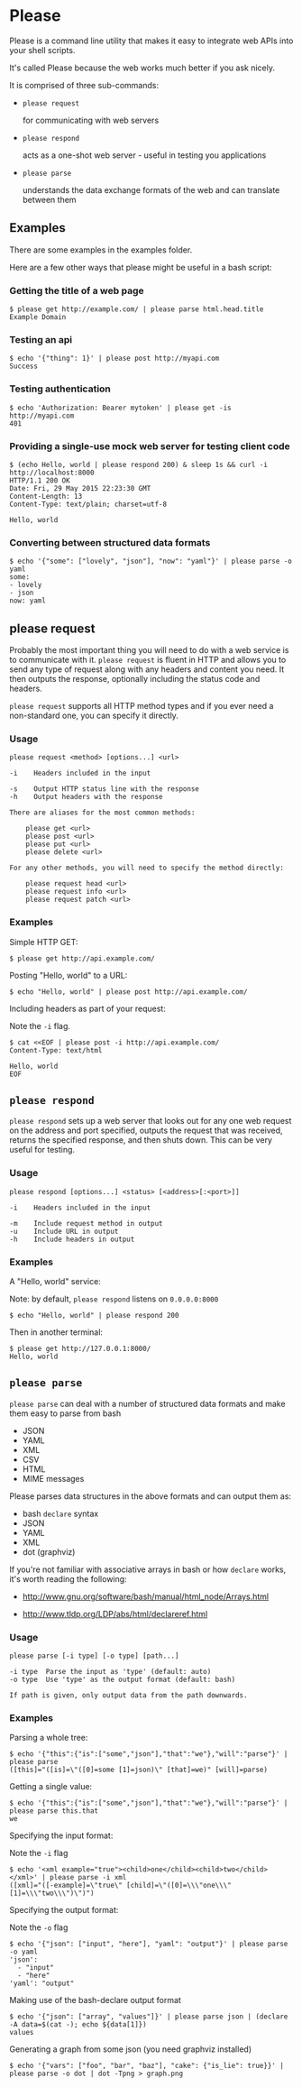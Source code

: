 # Please

Please is a command line utility that makes it easy to integrate web APIs into your shell scripts.

It's called Please because the web works much better if you ask nicely.

It is comprised of three sub-commands:

* `please request`

    for communicating with web servers

* `please respond`

    acts as a one-shot web server - useful in testing you applications

* `please parse`

    understands the data exchange formats of the web and can translate between them

## Examples

There are some examples in the examples folder.

Here are a few other ways that please might be useful in a bash script:

### Getting the title of a web page

    $ please get http://example.com/ | please parse html.head.title
    Example Domain

### Testing an api

    $ echo '{"thing": 1}' | please post http://myapi.com
    Success

### Testing authentication

    $ echo 'Authorization: Bearer mytoken' | please get -is http://myapi.com
    401

### Providing a single-use mock web server for testing client code

    $ (echo Hello, world | please respond 200) & sleep 1s && curl -i http://localhost:8000
    HTTP/1.1 200 OK
    Date: Fri, 29 May 2015 22:23:30 GMT
    Content-Length: 13
    Content-Type: text/plain; charset=utf-8

    Hello, world

### Converting between structured data formats

    $ echo '{"some": ["lovely", "json"], "now": "yaml"}' | please parse -o yaml
    some:
    - lovely
    - json
    now: yaml

## please request

Probably the most important thing you will need to do with a web service is to communicate with it. `please request` is fluent in HTTP and allows you to send any type of request along with any headers and content you need. It then outputs the response, optionally including the status code and headers.

`please request` supports all HTTP method types and if you ever need a non-standard one, you can specify it directly.

### Usage

    please request <method> [options...] <url>

    -i    Headers included in the input

    -s    Output HTTP status line with the response
    -h    Output headers with the response

    There are aliases for the most common methods:

        please get <url>
        please post <url>
        please put <url>
        please delete <url>

    For any other methods, you will need to specify the method directly:

        please request head <url>
        please request info <url>
        please request patch <url>

### Examples

Simple HTTP GET:

    $ please get http://api.example.com/

Posting "Hello, world" to a URL:

    $ echo "Hello, world" | please post http://api.example.com/

Including headers as part of your request:

Note the `-i` flag.

    $ cat <<EOF | please post -i http://api.example.com/
    Content-Type: text/html

    Hello, world
    EOF

## `please respond`

`please respond` sets up a web server that looks out for any one web request on the address and port specified, outputs the request that was received, returns the specified response, and then shuts down. This can be very useful for testing.

### Usage

    please respond [options...] <status> [<address>[:<port>]]

    -i    Headers included in the input

    -m    Include request method in output
    -u    Include URL in output
    -h    Include headers in output

### Examples

A "Hello, world" service:

Note: by default, `please respond` listens on `0.0.0.0:8000`

    $ echo "Hello, world" | please respond 200

Then in another terminal:

    $ please get http://127.0.0.1:8000/
    Hello, world

## `please parse`

`please parse` can deal with a number of structured data formats and make them easy to parse from bash

* JSON
* YAML
* XML
* CSV
* HTML
* MIME messages

Please parses data structures in the above formats and can output them as:

* bash `declare` syntax
* JSON
* YAML
* XML
* dot (graphviz)

If you're not familiar with associative arrays in bash or how `declare` works, it's worth reading the following:

* <http://www.gnu.org/software/bash/manual/html_node/Arrays.html>

* <http://www.tldp.org/LDP/abs/html/declareref.html>

### Usage

    please parse [-i type] [-o type] [path...]

    -i type  Parse the input as 'type' (default: auto)
    -o type  Use 'type' as the output format (default: bash)

    If path is given, only output data from the path downwards.

### Examples

Parsing a whole tree:

    $ echo '{"this":{"is":["some","json"],"that":"we"},"will":"parse"}' | please parse
    ([this]="([is]=\"([0]=some [1]=json)\" [that]=we)" [will]=parse)

Getting a single value:

    $ echo '{"this":{"is":["some","json"],"that":"we"},"will":"parse"}' | please parse this.that
    we

Specifying the input format:

Note the `-i` flag

    $ echo '<xml example="true"><child>one</child><child>two</child></xml>' | please parse -i xml
    ([xml]="([-example]=\"true\" [child]=\"([0]=\\\"one\\\" [1]=\\\"two\\\")\")")

Specifying the output format:

Note the `-o` flag

    $ echo '{"json": ["input", "here"], "yaml": "output"}' | please parse -o yaml
    'json': 
      - "input"
      - "here"
    'yaml': "output"

Making use of the bash-declare output format

    $ echo '{"json": ["array", "values"]}' | please parse json | (declare -A data=$(cat -); echo ${data[1]})
    values

Generating a graph from some json (you need graphviz installed)

    $ echo '{"vars": ["foo", "bar", "baz"], "cake": {"is_lie": true}}' | please parse -o dot | dot -Tpng > graph.png
